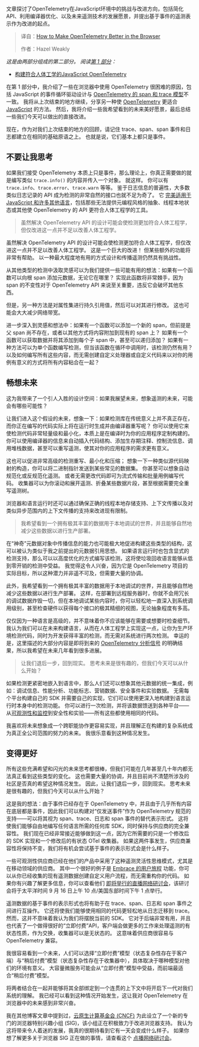 
<!--
title: 如何提升浏览器中OpenTelemetry的性能
cover: https://cdn.thenewstack.io/media/2025/09/e4b442ee-otel.jpg
summary: 文章探讨了OpenTelemetry在JavaScript环境中的挑战与改进方向，包括简化API、利用编译器优化、以及未来遥测技术的发展愿景，并提出基于事件的遥测表示作为改进的起点。
-->

文章探讨了OpenTelemetry在JavaScript环境中的挑战与改进方向，包括简化API、利用编译器优化、以及未来遥测技术的发展愿景，并提出基于事件的遥测表示作为改进的起点。

> 译自：[How to Make OpenTelemetry Better in the Browser](https://thenewstack.io/how-to-make-opentelemetry-better-in-the-browser/)
> 
> 作者：Hazel Weakly

*这是由两部分组成的第二部分。 阅读[第 1 部分](https://thenewstack.io/opentelemetry-challenges-handling-long-running-spans/)：*

- [构建符合人体工学的JavaScript OpenTelemetry](https://yylives.cc/2025/08/28/building-an-ergonomic-opentelemetry-for-javascript/)

在第 1 部分中，我介绍了一些在浏览器中使用 OpenTelemetry 很困难的原因，包括 JavaScript 的事件循环驱动设计与 [OpenTelemetry 的 span 和 trace 模型](https://thenewstack.io/opentelemetry-challenges-handling-long-running-spans/)不一致。 我将从上次结束的地方继续，分享另一种使 [OpenTelemetry](https://thenewstack.io/what-is-opentelemetry-the-ultimate-guide/) 更适合 [JavaScript](https://thenewstack.io/30-years-of-javascript-10-milestones-that-changed-the-web/) 的方法。 然后，我将介绍一些我希望看到的未来美好愿景，最后总结一些我们今天可以做出的直接改进。

现在，作为对我们上次结束的地方的回顾，请记住 trace、span、span 事件和日志都建立在相同的基础原语之上。 也就是说，它们基本上都只是事件。

## 不要让我思考

如果我们接受 OpenTelemetry 本质上只是事件，那么理论上，你真正需要做的就是编写类似 `trace.info()` 的内容并传入一个对象。 就这样。 你可以有 `trace.info`、`trace.error`、`trace.warn` 等等。 鉴于日志信息的普遍性，大多数类似日志记录的 API 成为检测的非常自然的接口也就不足为奇了。 它 [完美适用于 JavaScript 和许多其他语言](https://thenewstack.io/javascript-framework-reality-check-whats-actually-working/)，包括那些无法提供元编程风格的抽象、线程本地状态或其他使 OpenTelemetry 的 API 更符合人体工程学的工具。

> 虽然解决 OpenTelemetry API 的设计可能会使检测更加符合人体工程学，但仅改进这一点并不足以改善人体工程学。

虽然解决 OpenTelemetry API 的设计可能会使检测更加符合人体工程学，但仅改进这一点并不足以改善人体工程学。 这是一个巨大的改进！ 但某些额外的功能将非常有帮助。 以一种最大程度地有用的方式设计和传播遥测仍然具有挑战性。

从其他类型的检测中汲取灵感可以为我们提供一些可能有用的想法：如果有一个函数可以向根 span 添加元数据，无论它在哪里？ 实现此函数将非常棘手，因为 span 的不变性对于 OpenTelemetry API 来说至关重要，违反它会破坏其他东西。

但是，另一种方法是对属性集进行持久引用值，然后可以对其进行修改。 这也可能会大大减少网络带宽。

进一步深入到灵感和想法中：如果有一个函数可以添加一个新的 span，但前提是父 span 尚不存在，或者以其他方式将内容附加到现有的 span 上？ 如果有一个函数可以获取数据并将其添加到每个子 span 中，甚至可以递归添加？ 如果有一种方法可以为单个函数编写检测，但当该函数在循环中调用时，该检测仍然有用？ 以及如何编写所有这些内容，而无需创建自定义处理器或自定义代码来以对你的用例有意义的方式将所有内容粘合在一起？

## 畅想未来

这为我带来了一个引人入胜的设计空间：如果我展望未来，想象遥测的未来，可能会有哪些可能性？

让我们进入这个假设的未来，想象一下：如果检测库在传统意义上并不真正存在，而你正在编写的代码实际上将在运行时生成并由编译器重写呢？ 你可以使用它来使检测代码非常轻量级和最小化，本质上是在编译时为你的应用程序定制构建的。 你可以使用编译器的信息来自动插入代码结构、添加生存期注释、控制流信息、调用堆栈数据，甚至可以重写遥测，使其对你的应用程序的需求更有意义。

这也可以促进非常高级的检测重写、最小化和压缩； 想象一下一种类似源代码映射的构造，你可以将二进制指针发送到某些常见的数据集。 你甚至可以想象自动规范化或反规范化遥测。 或者无需更改代码即可为流式传输和批量用例编写代码。 收集器可以为你滚动和展开遥测、折叠某些数据片段，甚至根据需要完全重写遥测树。

浏览器和语言运行时还可以通过确保正确的线程本地存储支持、上下文传播以及对类似异步范围内的上下文传播的支持来改进现有限制。

> 我希望看到一个拥有极其丰富的数据用于本地调试的世界，并且能够自然地减少这些数据以进行生产部署。

在“神奇”元数据对象中传播信息的能力也可能极大地促进构建这些类型的结构，这可以被认为类似于我之前提出的元数据引用思想。 如果语言运行时也包含显式的检测支持，那么可以以高度优化的方式编写该检测，这将使垃圾回收语言能够从低到零开销的检测中受益。 我觉得这令人兴奋，因为它是 OpenTelemetry 项目的实际目标，所以这种潜力并非遥不可及，但需要大量的协调。

此外，我希望看到一个拥有极其丰富的数据用于本地调试的世界，并且能够自然地减少这些数据以进行生产部署。 这样，在部署到远程服务器时，你就不会用冗长的调试数据炸毁一切，但在本地调试某些内容时，你可以轻松地一直深入到系统调用级别，甚至检查硬件以获得每个接口的极其精细的视图，无论抽象程度有多高。

仅仅因为一种语言是高级的，并不意味着你不应该能够在需要或想要时检查细节。 我认为我们可以在未来构建语言，从而在人体工程学上实现这一点，让你为生产环境检测代码，同时为开发获得丰富的检测，而无需对系统进行两次检测。 幸运的是，这里描述的大部分内容是即将到来的 [OpenTelemetry 分析信号](https://github.com/open-telemetry/opentelemetry-specification/blob/main/oteps/profiles/0212-profiling-vision.md) 的明确结果，所以我希望在未来几年看到很多进展。

> 让我们退后一步，回到现实。 思考未来是很有趣的，但我们今天可以从什么开始？

如果检测更紧密地嵌入到语言中，那么人们还可以想象其他元数据的统一集成，例如：调试信息、性能分析、功能标志、营销数据、安全事件和实验数据。 无需每个平台构建自己的 SDK 并需要自己的实现，它们可以使用更深入地构建到语言运行时本身中的检测功能。 你可以进行一次检测，并将该数据馈送到各种平台——从[可观测性和监控](https://thenewstack.io/monitoring-vs-observability-whats-the-difference/ "可观测性和监控")到安全性和实验——所有这些都使用相同的代码。

我喜欢将未来想象成一个跨职能协作更容易实现，并且理解正在构建的复杂系统成为真正全公司范围的努力的未来。 我很乐意看到这种情况发生。

## 变得更好

所有这些充满希望和闪光的未来思考都很棒，但我们可能在几年甚至几十年内都无法真正看到这些类型的变化。 这也需要大量的协调，并且目前尚不清楚所涉及的社区是否真的希望这种情况发生。 因此，让我们退后一步，回到现实。 思考未来是很有趣的，但我们今天可以从什么开始？

这是我的想法：由于事件已经存在于 OpenTelemetry 中，并且由于几乎所有内容在底层都是事件，因此我们可以构建对“仅发送事件”作为 OpenTelemetry 规范的支持——可以将其视为 span、trace、日志和 span 事件的替代表示形式。 这将使我们能够自由地编写任何语言所需的任何库 SDK，同时保持与供应商的完全兼容性。 我们现在已经非常接近能够做到这一点，因为它所需要的只是一个修改后的 SDK 实现和一个修改后的有状态 OTel 收集器。 如果这两件事发生，供应商兼容性将保持不变，我们将有机会尝试基于事件的表示形式会是什么样子。

一些可观测性供应商已经在他们的产品中采用了这种遥测灵活性思维模式，尤其是在移动领域的供应商。 其中一个很好的例子是 [Embrace 的用户旅程](https://embrace.io/blog/user-journeys-walkthrough/?utm_source=the-new-stack&utm_medium=paid&utm_campaign=ergonomic-js) 功能，你可以从你已经收集的现有遥测数据创建自定义用户流程，而无需重构你的代码。 如果你有兴趣了解更多信息，你可以查看他们 [即将举行的直播网络研讨会](https://get.embrace.io/user-journeys-webinar?utm_source=the-new-stack&utm_medium=paid&utm_campaign=ergonomic-js)，该研讨会将于太平洋时间 9 月 16 日上午 10 点/美国东部时间下午 1 点举行。

遥测数据的基于事件的表示形式也将有助于在 trace、span、日志和 span 事件之间进行互操作。 它还将使我们能够使用相同的代码更轻松地从日志迁移到 trace。 然而，这并不意味着我认为我们将摆脱当前的 SDK。 它对于后端非常有用，并且也代表了一个做得很好的“立即付费”API，客户端会做更多的工作来处理遥测的有状态性质，作为交换，收集器可以是无状态的。 这意味着供应商很容易与 OpenTelemetry 兼容。

我很容易看到一个未来，人们可以选择“立即付费”模型（状态复杂性存在于客户端）与“稍后付费”模型（状态复杂性存在于收集器中），具体取决于哪种模型对他们的环境有意义。 大容量微服务可能会从“立即付费”模型中受益，而前端最适合“稍后付费”模型。

将两者结合在一起并能够将其全部绑定到一个连贯的上下文中将开启下一代对我们系统的理解。 我已经可以看到这种情况开始发生，这让我对 OpenTelemetry 在浏览器中的未来感到非常兴奋。

我在其他博客文章中提到过，[云原生计算基金会 (CNCF)](https://cncf.io/?utm_content=inline+mention) 为此设立了一个新的专门的浏览器特别兴趣小组 (SIG)，该小组正在积极致力于改进浏览器支持。 我认为这将带来令人着迷的发展，我真的很期待看到它有一天会变成什么样子。 如果你想了解更多关于浏览器 SIG 正在做的事情，请查看这个 [点播网络研讨会](https://get.embrace.io/web-otel-panel-typ?utm_source=the-new-stack&utm_medium=paid&utm_campaign=ergonomic-js)。